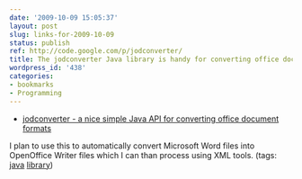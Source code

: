 ```yaml
---
date: '2009-10-09 15:05:37'
layout: post
slug: links-for-2009-10-09
status: publish
ref: http://code.google.com/p/jodconverter/
title: The jodconverter Java library is handy for converting office document formats
wordpress_id: '438'
categories:
- bookmarks
- Programming
---
```


  * [jodconverter - a nice simple Java API for converting office document formats](http://code.google.com/p/jodconverter/)


I plan to use this to automatically convert Microsoft Word files into OpenOffice Writer files which I can than process using XML tools. (tags: [java](http://delicious.com/eob/java) [library](http://delicious.com/eob/library))



